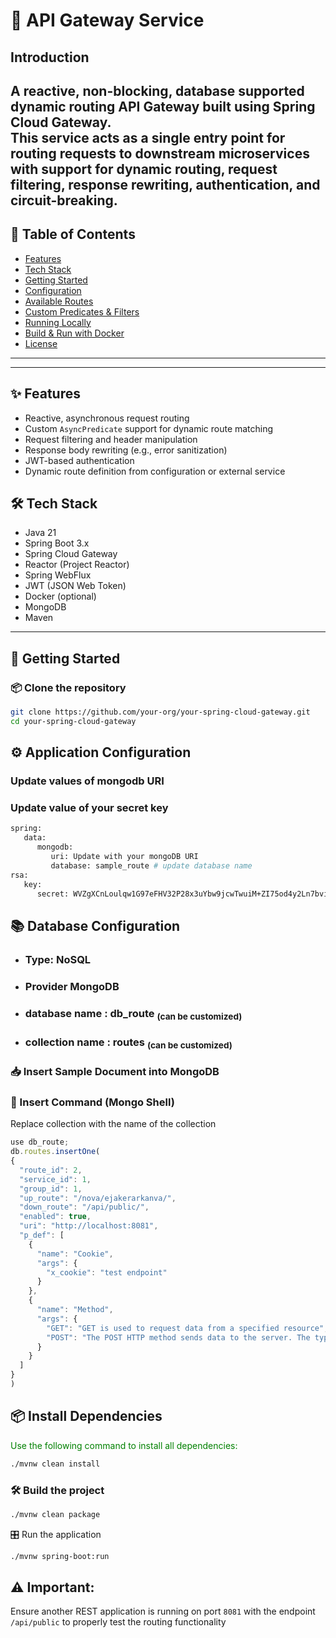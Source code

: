 # 🚀 API Gateway Service
## Introduction
A reactive, non-blocking, database supported dynamic routing API Gateway built using **Spring Cloud Gateway**.  
This service acts as a single entry point for routing requests to downstream microservices with support for dynamic routing, request filtering, response rewriting, authentication, and circuit-breaking.
---

## 📖 Table of Contents

- [Features](#features)
- [Tech Stack](#tech-stack)
- [Getting Started](#getting-started)
- [Configuration](#configuration)
- [Available Routes](#available-routes)
- [Custom Predicates & Filters](#custom-predicates--filters)
- [Running Locally](#running-locally)
- [Build & Run with Docker](#build--run-with-docker)
- [License](#license)

---

---

## ✨ Features

- Reactive, asynchronous request routing
- Custom `AsyncPredicate` support for dynamic route matching
- Request filtering and header manipulation
- Response body rewriting (e.g., error sanitization)
- JWT-based authentication
- Dynamic route definition from configuration or external service

## 🛠️ Tech Stack

- Java 21
- Spring Boot 3.x
- Spring Cloud Gateway
- Reactor (Project Reactor)
- Spring WebFlux
- JWT (JSON Web Token)
- Docker (optional)
- MongoDB
- Maven

---

## 🚀 Getting Started

### 📦 Clone the repository
```bash
git clone https://github.com/your-org/your-spring-cloud-gateway.git
cd your-spring-cloud-gateway
```

## ⚙️ Application Configuration
### Update values of mongodb URI
### Update value of your secret key
```bash
spring:
   data:
      mongodb:
         uri: Update with your mongoDB URI
         database: sample_route # update database name
rsa:
   key:
      secret: WVZgXCnLoulqw1G97eFHV32P28x3uYbw9jcwTwuiM+ZI75od4y2Ln7bviuuxedZBKXF4VJe/Vp4VvT8/R6XEBQ== # Update RSA Key 
```
## 📚 Database Configuration
- ### Type: NoSQL
- ### Provider MongoDB
- ### database name : db_route <sub>(can be customized)</sub>
- ### collection name : routes <sub>(can be customized)</sub>
### 📥 Insert Sample Document into MongoDB
### 📝 Insert Command (Mongo Shell)
Replace collection with the name of the collection
```javascript
use db_route;
db.routes.insertOne(
{
  "route_id": 2,
  "service_id": 1,
  "group_id": 1,
  "up_route": "/nova/ejakerarkanva/",
  "down_route": "/api/public/",
  "enabled": true,
  "uri": "http://localhost:8081",
  "p_def": [
    {
      "name": "Cookie",
      "args": {
        "x_cookie": "test endpoint"
      }
    },
    {
      "name": "Method",
      "args": {
        "GET": "GET is used to request data from a specified resource",
        "POST": "The POST HTTP method sends data to the server. The type of the body of the request is indicated by the Content-Type header.Post is not Idempotent meaning: calling multiple time result creates a new resource at the server"
      }
    }
  ]
}
)
```
## 📦 Install Dependencies

<p style="color: green;">Use the following command to install all dependencies:</p>

```bash
./mvnw clean install
```
### 🛠️ Build the project
```bash
./mvnw clean package
```
🎛️ Run the application
```bash
./mvnw spring-boot:run
```
## ⚠️ **Important:**  
Ensure another REST application is running on port `8081` with the endpoint `/api/public` to properly test the routing functionality

